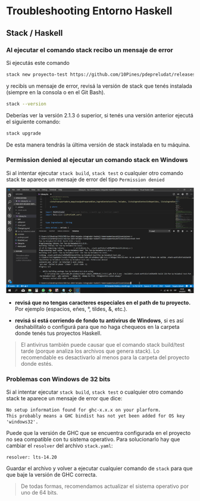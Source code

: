 
# Troubleshooting Entorno Haskell

## Stack / Haskell

### Al ejecutar el comando stack recibo un mensaje de error

Si ejecutás este comando

```bash
stack new proyecto-test https://github.com/10Pines/pdepreludat/releases/download/2.0.1/pdepreludat.hsfiles
```

y recibís un mensaje de error, revisá la versión de stack que tenés instalada (siempre en la consola o en el Git Bash).

```bash
stack --version
```

Deberías ver la versión 2.1.3 ó superior, si tenés una versión anterior ejecutá el siguiente comando:

```bash
stack upgrade
```

De esta manera tendrás la última versión de stack instalada en tu máquina.

### Permission denied al ejecutar un comando stack en Windows

Si al intentar ejecutar `stack build`, `stack test` o cualquier otro comando stack te aparece un mensaje de error del tipo `Permission denied`

![](../../images/troubleshooting/antivirus.png)

- **revisá que no tengas caracteres especiales en el path de tu proyecto.** Por ejemplo (espacios, eñes, °, tildes, &, etc.). 

- **revisá si está corriendo de fondo tu antivirus de Windows**, si es así deshabilitalo o configurá para que no haga chequeos en la carpeta donde tenés tus proyectos Haskell.

> El antivirus también puede causar que el comando stack build/test tarde (porque analiza los archivos que genera stack). Lo recomendable es desactivarlo al menos para la carpeta del proyecto donde estés.


### Problemas con Windows de 32 bits

Si al intentar ejecutar `stack build`, `stack test` o cualquier otro comando stack te aparece un mensaje de error que dice:

```
No setup information found for ghc-x.x.x on your plarform.
This probably means a GHC bindist has not yet been added for OS key 'windows32'.
```

Puede que la versión de GHC que se encuentra configurada en el proyecto no sea compatible con tu sistema operativo. Para solucionarlo hay que cambiar el `resolver` del archivo `stack.yaml`:

```
resolver: lts-14.20
```

Guardar el archivo y volver a ejecutar cualquier comando de `stack` para que que baje la versión de GHC correcta.

> De todas formas, recomendamos actualizar el sistema operativo por uno de 64 bits.
